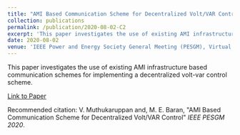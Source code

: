 ```yaml
---
title: "AMI Based Communication Scheme for Decentralized Volt/VAR Control"
collection: publications
permalink: /publication/2020-08-02-C2
excerpt: 'This paper investigates the use of existing AMI infrastructure based communication schemes for implementing a decentralized volt-var control scheme.'
date: 2020-08-02
venue: 'IEEE Power and Energy Society General Meeting (PESGM), Virtual'
---
```

<!-- paperurl: 'http://academicpages.github.io/files/paper1.pdf' -->
<!-- citation: 'Your Name, You. (2009). &quot;Paper Title Number 1.&quot; <i>Journal 1</i>. 1(1).' -->
This paper investigates the use of existing AMI infrastructure based communication schemes for implementing a decentralized volt-var control scheme.

<!-- [Download paper here](http://academicpages.github.io/files/paper1.pdf) -->
[Link to Paper](https://ieeexplore.ieee.org/abstract/document/9281702)

Recommended citation: V. Muthukaruppan and, M. E. Baran, "AMI Based Communication Scheme for Decentralized Volt/VAR Control" <i>IEEE PESGM 2020</i>.
